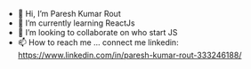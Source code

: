 - 👋 Hi, I’m Paresh Kumar Rout
- 🌱 I’m currently learning ReactJs
- 💞️ I’m looking to collaborate on who start JS 
- 📫 How to reach me ... 
   connect me linkedin: https://www.linkedin.com/in/paresh-kumar-rout-333246188/
<!---
Routparesh/Routparesh is a ✨ special ✨ repository because its `README.md` (this file) appears on your GitHub profile.
You can click the Preview link to take a look at your changes.
--->
